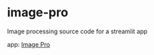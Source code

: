 # image-pro
Image processing source code for a streamlit app

app: [Image Pro](#https://image-master.streamlit.app/)
